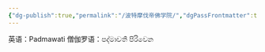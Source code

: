 ```yaml
---
{"dg-publish":true,"permalink":"/波特摩伐帝佛学院/","dgPassFrontmatter":true}
---
```


英语：Padmawati
僧伽罗语：පද්මාවතී පිරිවෙන